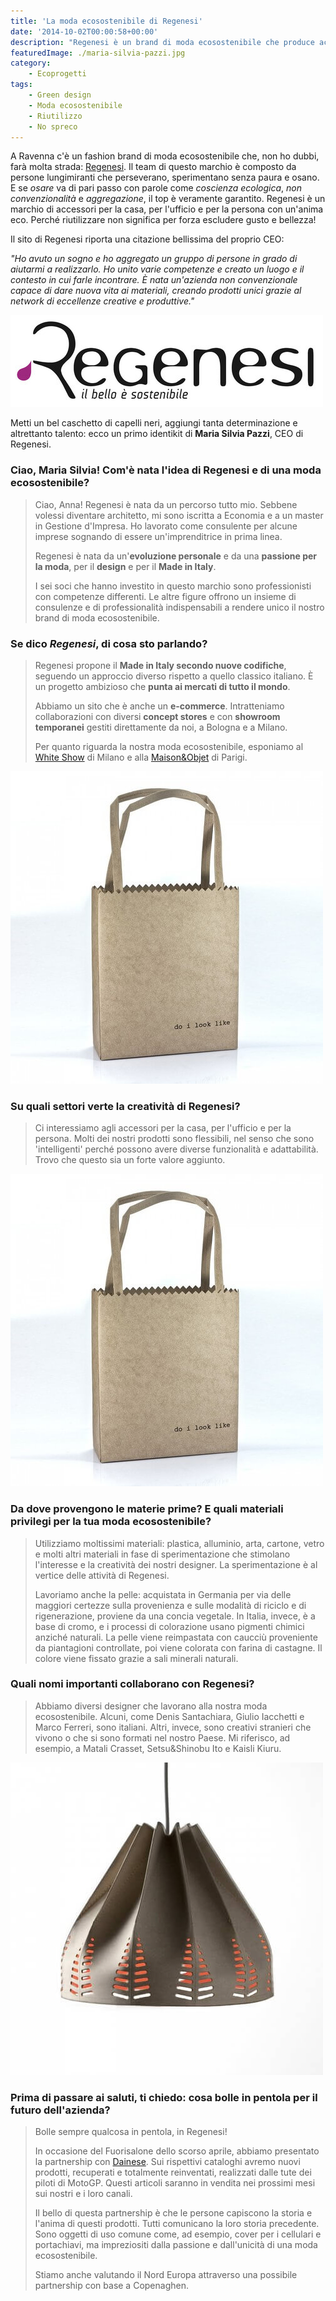 ```yaml
---
title: 'La moda ecosostenibile di Regenesi'
date: '2014-10-02T00:00:58+00:00'
description: "Regenesi è un brand di moda ecosostenibile che produce accessori per la casa, per l'ufficio e per la persona. Riutilizza materiali senza escludere il gusto."
featuredImage: ./maria-silvia-pazzi.jpg
category:
    - Ecoprogetti
tags:
    - Green design
    - Moda ecosostenibile
    - Riutilizzo
    - No spreco
---
```


A Ravenna c'è un fashion brand di moda ecosostenibile che, non ho dubbi, farà molta strada: [Regenesi](http://regenesi.com).
Il team di questo marchio è composto da persone lungimiranti che perseverano, sperimentano senza paura e osano.
E se _osare_ va di pari passo con parole come _coscienza ecologica_, _non convenzionalità_ e _aggregazione_, il top è veramente garantito.
Regenesi è un marchio di accessori per la casa, per l'ufficio e per la persona con un'anima eco. Perché riutilizzare non significa per forza escludere gusto e bellezza!

Il sito di Regenesi riporta una citazione bellissima del proprio CEO:

_"Ho avuto un sogno e ho aggregato un gruppo di persone in grado di aiutarmi a realizzarlo. Ho unito varie competenze e creato un luogo e il contesto in cui farle incontrare. È nata un'azienda non convenzionale capace di dare nuova vita ai materiali, creando prodotti unici grazie al network di eccellenze creative e produttive."_

![Regenesi](./logo-regenesi.jpg)

Metti un bel caschetto di capelli neri, aggiungi tanta determinazione e altrettanto talento: ecco un primo identikit di **Maria Silvia Pazzi**, CEO di Regenesi.

### Ciao, Maria Silvia! Com'è nata l'idea di Regenesi e di una moda ecosostenibile?

> Ciao, Anna! Regenesi è nata da un percorso tutto mio. Sebbene volessi diventare architetto, mi sono iscritta a Economia e a un master in Gestione d'Impresa. Ho lavorato come consulente per alcune imprese sognando di essere un'imprenditrice in prima linea.
>
> Regenesi è nata da un'**evoluzione personale** e da una **passione per la moda**, per il **design** e per il **Made in Italy**.
>
> I sei soci che hanno investito in questo marchio sono professionisti con competenze differenti. Le altre figure offrono un insieme di consulenze e di professionalità indispensabili a rendere unico il nostro brand di moda ecosostenibile.

### Se dico _Regenesi_, di cosa sto parlando?

> Regenesi propone il **Made in Italy secondo nuove codifiche**, seguendo un approccio diverso rispetto a quello classico italiano. È un progetto ambizioso che **punta ai mercati di tutto il mondo**.
>
> Abbiamo un sito che è anche un **e-commerce**. Intratteniamo collaborazioni con diversi **concept stores** e con **showroom temporanei** gestiti direttamente da noi, a Bologna e a Milano.
>
> Per quanto riguarda la nostra moda ecosostenibile, esponiamo al [White Show](http://www.whiteshow.it) di Milano e alla [Maison&Objet](http://www.maison-objet.com) di Parigi.

![Bag](./bag.jpg)

### Su quali settori verte la creatività di Regenesi?

> Ci interessiamo agli accessori per la casa, per l'ufficio e per la persona. Molti dei nostri prodotti sono flessibili, nel senso che sono 'intelligenti' perché possono avere diverse funzionalità e adattabilità. Trovo che questo sia un forte valore aggiunto.

![Bag](./bag.jpg)

### Da dove provengono le materie prime? E quali materiali privilegi per la tua moda ecosostenibile?

> Utilizziamo moltissimi materiali: plastica, alluminio, arta, cartone, vetro e molti altri materiali in fase di sperimentazione che stimolano l'interesse e la creatività dei nostri designer. La sperimentazione è al vertice delle attività di Regenesi.
>
> Lavoriamo anche la pelle: acquistata in Germania per via delle maggiori certezze sulla provenienza e sulle modalità di riciclo e di rigenerazione, proviene da una concia vegetale. In Italia, invece, è a base di cromo, e i processi di colorazione usano pigmenti chimici anziché naturali. La pelle viene reimpastata con caucciù proveniente da piantagioni controllate, poi viene colorata con farina di castagne. Il colore viene fissato grazie a sali minerali naturali.

### Quali nomi importanti collaborano con Regenesi?

> Abbiamo diversi designer che lavorano alla nostra moda ecosostenibile. Alcuni, come Denis Santachiara, Giulio Iacchetti e Marco Ferreri, sono italiani. Altri, invece, sono creativi stranieri che vivono o che si sono formati nel nostro Paese. Mi riferisco, ad esempio, a Matali Crasset, Setsu&Shinobu Ito e Kaisli Kiuru.

![Lampshade](./lampshade.jpg)

### Prima di passare ai saluti, ti chiedo: cosa bolle in pentola per il futuro dell'azienda?

> Bolle sempre qualcosa in pentola, in Regenesi!
>
> In occasione del Fuorisalone dello scorso aprile, abbiamo presentato la partnership con [Dainese](http://www.dainese.com/it_it/). Sui rispettivi cataloghi avremo nuovi prodotti, recuperati e totalmente reinventati, realizzati dalle tute dei piloti di MotoGP. Questi articoli saranno in vendita nei prossimi mesi sui nostri e i loro canali.
>
> Il bello di questa partnership è che le persone capiscono la storia e l'anima di questi prodotti. Tutti comunicano la loro storia precedente. Sono oggetti di uso comune come, ad esempio, cover per i cellulari e portachiavi, ma impreziositi dalla passione e dall'unicità di una moda ecosostenibile.
>
> Stiamo anche valutando il Nord Europa attraverso una possibile partnership con base a Copenaghen.
